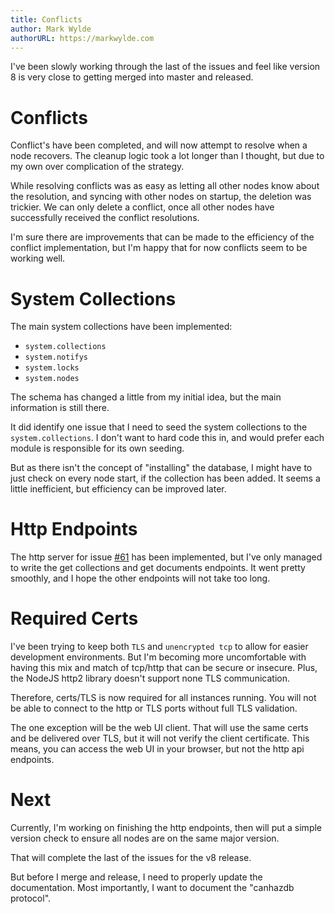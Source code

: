 ```yaml
---
title: Conflicts
author: Mark Wylde
authorURL: https://markwylde.com
---
```


I've been slowly working through the last of the issues and feel like version 8 is very close to getting merged into master and released.

# Conflicts
Conflict's have been completed, and will now attempt to resolve when a node recovers. The cleanup logic took a lot longer than I thought, but due to my own over complication of the strategy.

While resolving conflicts was as easy as letting all other nodes know about the resolution, and syncing with other nodes on startup, the deletion was trickier. We can only delete a conflict, once all other nodes have successfully received the conflict resolutions.

I'm sure there are improvements that can be made to the efficiency of the conflict implementation, but I'm happy that for now conflicts seem to be working well.

# System Collections
The main system collections have been implemented:
  - `system.collections`
  - `system.notifys`
  - `system.locks`
  - `system.nodes`

The schema has changed a little from my initial idea, but the main information is still there.

It did identify one issue that I need to seed the system collections to the `system.collections`. I don't want to hard code this in, and would prefer each module is responsible for its own seeding.

But as there isn't the concept of "installing" the database, I might have to just check on every node start, if the collection has been added. It seems a little inefficient, but efficiency can be improved later.

# Http Endpoints
The http server for issue [#61](https://github.com/canhazdb/server/issues/61) has been implemented, but I've only managed to write the get collections and get documents endpoints. It went pretty smoothly, and I hope the other endpoints will not take too long.

# Required Certs
I've been trying to keep both `TLS` and `unencrypted tcp` to allow for easier development environments. But I'm becoming more uncomfortable with having this mix and match of tcp/http that can be secure or insecure. Plus, the NodeJS http2 library doesn't support none TLS communication.

Therefore, certs/TLS is now required for all instances running. You will not be able to connect to the http or TLS ports without full TLS validation.

The one exception will be the web UI client. That will use the same certs and be delivered over TLS, but it will not verify the client certificate. This means, you can access the web UI in your browser, but not the http api endpoints.

# Next
Currently, I'm working on finishing the http endpoints, then will put a simple version check to ensure all nodes are on the same major version.

That will complete the last of the issues for the v8 release.

But before I merge and release, I need to properly update the documentation. Most importantly, I want to document the "canhazdb protocol".
